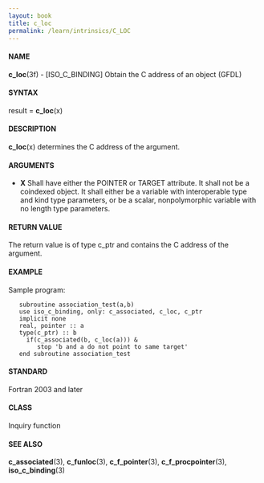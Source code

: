 ```yaml
---
layout: book
title: c_loc
permalink: /learn/intrinsics/C_LOC
---
```

#### NAME

__c\_loc__(3f) - \[ISO\_C\_BINDING\] Obtain the C address of an object
(GFDL)

#### SYNTAX

result = __c\_loc__(x)

#### DESCRIPTION

__c\_loc__(x) determines the C address of the argument.

#### ARGUMENTS

  - __X__
    Shall have either the POINTER or TARGET attribute. It shall not be a
    coindexed object. It shall either be a variable with interoperable
    type and kind type parameters, or be a scalar, nonpolymorphic
    variable with no length type parameters.

#### RETURN VALUE

The return value is of type c\_ptr and contains the C address of the
argument.

#### EXAMPLE

Sample program:

```
   subroutine association_test(a,b)
   use iso_c_binding, only: c_associated, c_loc, c_ptr
   implicit none
   real, pointer :: a
   type(c_ptr) :: b
     if(c_associated(b, c_loc(a))) &
        stop 'b and a do not point to same target'
   end subroutine association_test
```

#### STANDARD

Fortran 2003 and later

#### CLASS

Inquiry function

#### SEE ALSO

__c\_associated__(3), __c\_funloc__(3), __c\_f\_pointer__(3),
__c\_f\_procpointer__(3), __iso\_c\_binding__(3)
